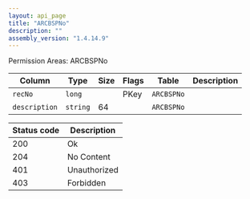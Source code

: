 ```yaml
---
layout: api_page
title: "ARCBSPNo"
description: ""
assembly_version: "1.4.14.9"
---
```




Permission Areas: ARCBSPNo

| Column | Type | Size | Flags | Table | Description |
| ------ | ---- | ---- | ----- | ----- | ----------- |
| `recNo` | `long` |  | PKey | `ARCBSPNo` | 
| `description` | `string` | 64 |  | `ARCBSPNo` | 

| Status code | Description |
| ----------- | ----------- |
| 200 | Ok |
| 204 | No Content |
| 401 | Unauthorized |
| 403 | Forbidden |


